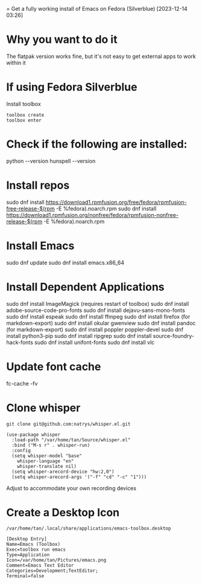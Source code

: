 = Get a fully working install of Emacs on Fedora (Silverblue)
[2023-12-14 03:26] 

# Why you want to do it

The flatpak version works fine, but it's not easy to get external apps to work within it

# If using Fedora Silverblue

Install toolbox

```
toolbox create
toolbox enter
```

# Check if the following are installed:

python --version
hunspell --version

# Install repos

sudo dnf install https://download1.rpmfusion.org/free/fedora/rpmfusion-free-release-$(rpm -E %fedora).noarch.rpm
sudo dnf install https://download1.rpmfusion.org/nonfree/fedora/rpmfusion-nonfree-release-$(rpm -E %fedora).noarch.rpm

# Install Emacs

sudo dnf update
sudo dnf install emacs.x86_64

# Install Dependent Applications

sudo dnf install ImageMagick (requires restart of toolbox)
sudo dnf install adobe-source-code-pro-fonts
sudo dnf install dejavu-sans-mono-fonts
sudo dnf install espeak
sudo dnf install ffmpeg
sudo dnf install firefox (for markdown-export)
sudo dnf install okular gwenview
sudo dnf install pandoc (for markdown-export)
sudo dnf install poppler poppler-devel
sudo dnf install python3-pip
sudo dnf install ripgrep
sudo dnf install source-foundry-hack-fonts
sudo dnf install unifont-fonts
sudo dnf install vlc

# Update font cache

fc-cache -fv

# Clone whisper

`git clone git@github.com:natrys/whisper.el.git`

```
(use-package whisper
  :load-path "/var/home/tan/Source/whisper.el"
  :bind ("M-s r" . whisper-run)
  :config
  (setq whisper-model "base"
	whisper-language "en"
	whisper-translate nil)
  (setq whisper-arecord-device "hw:2,0")
  (setq whisper-arecord-args '("-f" "cd" "-c" "1")))
```

Adjust to accommodate your own recording devices

# Create a Desktop Icon

`/var/home/tan/.local/share/applications/emacs-toolbox.desktop`

```
[Desktop Entry]
Name=Emacs (Toolbox)
Exec=toolbox run emacs
Type=Application
Icon=/var/home/tan/Pictures/emacs.png
Comment=Emacs Text Editor
Categories=Development;TextEditor;
Terminal=false
```
